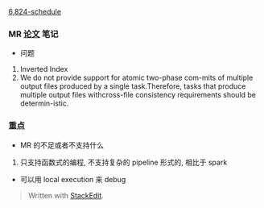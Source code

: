 [6,824-schedule](https://pdos.csail.mit.edu/6.824/schedule.html)


###  MR [论文](https://pdos.csail.mit.edu/6.824/papers/mapreduce.pdf) 笔记
* 问题
1. Inverted Index
2. We do not provide support for atomic two-phase com-mits of multiple output files produced by a single task.Therefore, tasks that produce multiple output files withcross-file consistency requirements should be determin-istic. 


### 重点
* MR 的不足或者不支持什么
1. 只支持函数式的编程, 不支持复杂的 pipeline 形式的, 相比于 spark 

* 可以用 local execution 来 debug




> Written with [StackEdit](https://stackedit.io/).
<!--stackedit_data:
eyJoaXN0b3J5IjpbMTMxNTIwNzQ4OCwtNzA0OTE4OTg1LC0xMz
QxMDQyNDUyXX0=
-->
